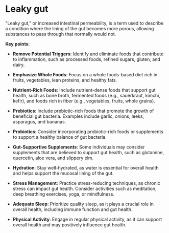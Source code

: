 # Leaky gut

"Leaky gut," or increased intestinal permeability, is a term used to describe a condition where the lining of the gut becomes more porous, allowing substances to pass through that normally would not.

**Key points**:

* **Remove Potential Triggers**: Identify and eliminate foods that contribute to inflammation, such as processed foods, refined sugars, gluten, and dairy. 
  
* **Emphasize Whole Foods**: Focus on a whole foods-based diet rich in fruits, vegetables, lean proteins, and healthy fats.

* **Nutrient-Rich Foods**: Include nutrient-dense foods that support gut health, such as bone broth, fermented foods (e.g., sauerkraut, kimchi, kefir), and foods rich in fiber (e.g., vegetables, fruits, whole grains).

* **Prebiotics**: Include prebiotic-rich foods that promote the growth of beneficial gut bacteria. Examples include garlic, onions, leeks, asparagus, and bananas.

* **Probiotics**: Consider incorporating probiotic-rich foods or supplements to support a healthy balance of gut bacteria.

* **Gut-Supportive Supplements**: Some individuals may consider supplements that are believed to support gut health, such as glutamine, quercetin, aloe vera, and slippery elm.

* **Hydration**: Stay well-hydrated, as water is essential for overall health and helps support the mucosal lining of the gut.

* **Stress Management**: Practice stress-reducing techniques, as chronic stress can impact gut health. Consider activities such as meditation, deep breathing exercises, yoga, or mindfulness.

* **Adequate Sleep**: Prioritize quality sleep, as it plays a crucial role in overall health, including immune function and gut health.

* **Physical Activity**: Engage in regular physical activity, as it can support overall health and may positively influence gut health.
